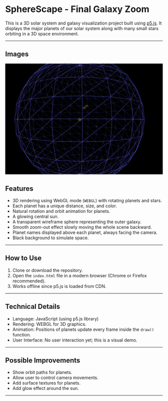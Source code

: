 # SphereScape - Final Galaxy Zoom

This is a 3D solar system and galaxy visualization project built using [p5.js](https://p5js.org/). It displays the major planets of our solar system along with many small stars orbiting in a 3D space environment.

---

## Images
![space sphare](image.png)

## Features

- 3D rendering using WebGL mode (`WEBGL`) with rotating planets and stars.
- Each planet has a unique distance, size, and color.
- Natural rotation and orbit animation for planets.
- A glowing central sun.
- A transparent wireframe sphere representing the outer galaxy.
- Smooth zoom-out effect slowly moving the whole scene backward.
- Planet names displayed above each planet, always facing the camera.
- Black background to simulate space.

---

## How to Use

1. Clone or download the repository.
2. Open the `index.html` file in a modern browser (Chrome or Firefox recommended).
3. Works offline since p5.js is loaded from CDN.

---

## Technical Details

- Language: JavaScript (using p5.js library)
- Rendering: WEBGL for 3D graphics.
- Animation: Positions of planets update every frame inside the `draw()` function.
- User Interface: No user interaction yet; this is a visual demo.

---

## Possible Improvements

- Show orbit paths for planets.
- Allow user to control camera movements.
- Add surface textures for planets.
- Add glow effect around the sun.

---
